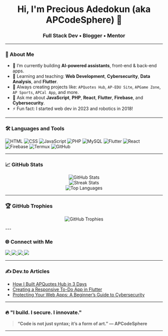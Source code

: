 <h1 align="center">Hi, I'm Precious Adedokun (aka APCodeSphere) 👋</h1>
<h3 align="center">Full Stack Dev • Blogger • Mentor</h3>

---

### 🚀 About Me 

- 🔭 I’m currently building **AI-powered assistants**, front-end & back-end apps.
- 🌱 Learning and teaching: **Web Development**, **Cybersecurity**, **Data Analysis**, and **Flutter**.
- 🧠 Always creating projects like: `APQuotes Hub`, `AP-EDU Site`, `APGame Zone`, `AP Sports`, `APCal App`, and more.
- 💬 Ask me about **JavaScript**, **PHP**, **React**, **Flutter**, **Firebase**, and **Cybersecurity**.
- ⚡ Fun fact: I started web dev in 2023 and robotics in 2018!

---

### 🛠️ Languages and Tools

![HTML](https://img.shields.io/badge/HTML5-e34c26?style=for-the-badge&logo=html5&logoColor=white)
![CSS](https://img.shields.io/badge/CSS3-264de4?style=for-the-badge&logo=css3&logoColor=white)
![JavaScript](https://img.shields.io/badge/JavaScript-f0db4f?style=for-the-badge&logo=javascript&logoColor=black)
![PHP](https://img.shields.io/badge/PHP-777BB4?style=for-the-badge&logo=php&logoColor=white)
![MySQL](https://img.shields.io/badge/MySQL-00758F?style=for-the-badge&logo=mysql&logoColor=white)
![Flutter](https://img.shields.io/badge/Flutter-02569B?style=for-the-badge&logo=flutter&logoColor=white)
![React](https://img.shields.io/badge/React-61DBFB?style=for-the-badge&logo=react&logoColor=black)
![Firebase](https://img.shields.io/badge/Firebase-ffca28?style=for-the-badge&logo=firebase&logoColor=black)
![Termux](https://img.shields.io/badge/Termux-000000?style=for-the-badge&logo=termux&logoColor=white)
![GitHub](https://img.shields.io/badge/GitHub-181717?style=for-the-badge&logo=github&logoColor=white)

---

### 📈 GitHub Stats

<p align="center">
  <img src="https://github-readme-stats.vercel.app/api?username=apreezofficial&show_icons=true&theme=tokyonight&count_private=true" alt="GitHub Stats" />
  <br />
  <img src="https://github-readme-streak-stats.herokuapp.com/?user=apreezofficial&theme=tokyonight" alt="Streak Stats" />
  <br />
  <img src="https://github-readme-stats.vercel.app/api/top-langs/?username=apreezofficial&layout=compact&theme=tokyonight" alt="Top Languages" />
</p>

---

### 🏆 GitHub Trophies
<p align="center">
  <img src="https://github-profile-trophy.vercel.app/?username=apreezofficial&theme=radical&no-frame=true&no-bg=true&margin-w=4" alt="GitHub Trophies" />
</p>
---

### 🌐 Connect with Me

<p align="left">
  <a href="https://github.com/apreezofficial" target="_blank">
    <img src="https://img.shields.io/badge/GitHub-000000?style=for-the-badge&logo=github&logoColor=white" />
  </a>
  <a href="https://x.com/apcodesphere" target="_blank">
    <img src="https://img.shields.io/badge/Twitter-1DA1F2?style=for-the-badge&logo=twitter&logoColor=white" />
  </a>
  <a href="https://linkedin.com/in/apcodesphere" target="_blank">
    <img src="https://img.shields.io/badge/LinkedIn-0A66C2?style=for-the-badge&logo=linkedin&logoColor=white" />
  </a>
  <a href="mailto:apcodesphere@gmail.com">
    <img src="https://img.shields.io/badge/Email-D14836?style=for-the-badge&logo=gmail&logoColor=white" />
  </a>
</p>

---

### ✍️ Dev.to Articles

<!-- BLOG-POST-LIST:START -->
<!-- Replace with GitHub Action integration for auto updates -->
- [How I Built APQuotes Hub in 3 Days](https://dev.to/)
- [Creating a Responsive To-Do App in Flutter](https://dev.to/)
- [Protecting Your Web Apps: A Beginner’s Guide to Cybersecurity](https://dev.to/)
<!-- BLOG-POST-LIST:END -->

---

### 🔥 "I build. I secure. I innovate."

> **“Code is not just syntax; it’s a form of art.” — APCodeSphere**

---
